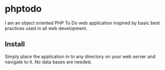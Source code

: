 # phptodo
I am an object oriented PHP To Do web application inspired by basic best practices used in all web development.

## Install
Simply place the application in to any directory on your web server and navigate to it. No data bases are needed.

